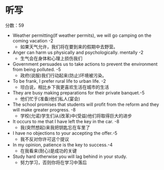 # 听写

分数：59

- Weather permitting(If weather permits), we will go camping on the coming vacation -2
	- 如果天气允许，我们将在要到来的假期中去野营。
- Anger can harm us physically and psychologically. mentally -2
	- 生气会在身体和心理上损伤我们
- Government persuades us to take actions to prevent the environment from being polluted. -5
	- 政府(说服)我们行动起来(防止)环境被污染。
- To be frank, I prefer rural life to urban life. -2
	- 坦白说，相比乡下我更喜欢生活在城市的生活
- They are busy making preparations for their private banquet.-5
	- 他们忙于(准备)他们私人(宴会)
- The school promises that students will profit from the reform and they will make greater progress. -8
	- 学校(允诺)学生们从(改革)中(受益)他们将取得巨大的进步
- It occurs to me that I have left the key in the car. -8
	- 我(突然想起)来我把钥匙忘在车里了
- I have no objections to your accepting the offer.-5
	- 我不反对你许可这个提议
- In my opinion, patience is the key to success.-4
	- 在我看来(耐心)是成功的关键
- Study hard otherwise you will lag behind in your study.
	- 努力学习，否则你将在学习中落后
